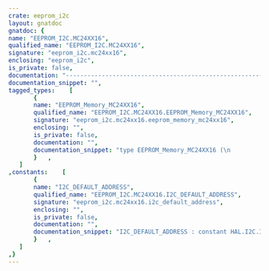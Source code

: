 ```yaml
---
crate: eeprom_i2c
layout: gnatdoc
gnatdoc: {
name: "EEPROM_I2C.MC24XX16",
qualified_name: "EEPROM_I2C.MC24XX16",
signature: "eeprom_i2c.mc24xx16",
enclosing: "eeprom_i2c",
is_private: false,
documentation: "---------------------------------------------------------------------------\n  This is the default I2C address of the EEPROM.",
documentation_snippet: "",
tagged_types:    [
       {
       name: "EEPROM_Memory_MC24XX16",
       qualified_name: "EEPROM_I2C.MC24XX16.EEPROM_Memory_MC24XX16",
       signature: "eeprom_i2c.mc24xx16.eeprom_memory_mc24xx16",
       enclosing: "",
       is_private: false,
       documentation: "",
       documentation_snippet: "type EEPROM_Memory_MC24XX16 (\n                             C_Delay_Callback : Proc_Delay_Callback_MS;\n                             I2C_Addr         : HAL.I2C.I2C_Address;\n                             I2C_Port         : not null HAL.I2C.Any_I2C_Port\n                            )\nis new EEPROM_Memory (\n                      C_Type_of_Chip => EEC_MC24XX16,\n                      C_Memory_Address_Size => HAL.I2C.Memory_Size_8b,\n                      C_Size_In_Bytes => 2_048,\n                      C_Size_In_Bits => 16_384,\n                      C_Number_Of_Blocks => 8,\n                      C_Bytes_Per_Block => 256,\n                      C_Number_Of_Pages => 128,\n                      C_Bytes_Per_Page => 16,\n                      C_Max_Byte_Address => 2_047,\n                      C_Write_Delay_MS => 5,\n                      C_Delay_Callback => C_Delay_Callback,\n                      I2C_Addr => I2C_Addr,\n                      I2C_Port => I2C_Port\n                     ) with null record;",
       }   ,
   ]
,constants:    [
       {
       name: "I2C_DEFAULT_ADDRESS",
       qualified_name: "EEPROM_I2C.MC24XX16.I2C_DEFAULT_ADDRESS",
       signature: "eeprom_i2c.mc24xx16.i2c_default_address",
       enclosing: "",
       is_private: false,
       documentation: "",
       documentation_snippet: "I2C_DEFAULT_ADDRESS : constant HAL.I2C.I2C_Address := 2#1010_0000#;",
       }   ,
   ]
,}
---
```

